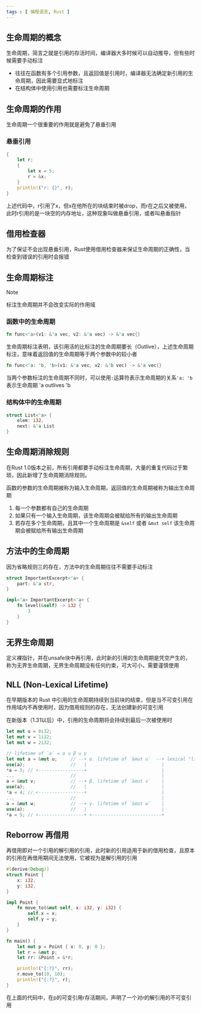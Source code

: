 ```yaml
---
tags : [ 编程语言, Rust ]
---
```


## 生命周期的概念

生命周期，简言之就是引用的存活时间，编译器大多时候可以自动推导，但有些时候需要手动标注

- 往往在函数有多个引用参数，且返回值是引用时，编译器无法确定新引用的生命周期，因此需要显式地标注
- 在结构体中使用引用也需要标注生命周期

## 生命周期的作用

生命周期一个很重要的作用就是避免了悬垂引用

### 悬垂引用

```Rust
{ 
    let r; 
	{ 
		let x = 5; 
		r = &x; 
	} 
	println!("r: {}", r); 
}
```

上述代码中，r引用了x，但x在他所在的块结束时被drop，而r在之后又被使用，此时r引用的是一块空的内存地址，这种现象叫做悬垂引用，或者叫悬垂指针

## 借用检查器

为了保证不会出现悬垂引用，Rust使用借用检查器来保证生命周期的正确性，当检查到错误的引用时会报错

## 生命周期标注

> [!note]
> 标注生命周期并不会改变实际的作用域

### 函数中的生命周期

```Rust
fn func<'a>(v1: &'a vec, v2: &'a vec) -> &'a vec{}
```

生命周期标注表明，该引用活的比标注的生命周期要长（Outlive），上述生命周期标注，意味着返回值的生命周期等于两个参数中的较小者

```Rust
fn func<'a: 'b, 'b>(v1: &'a vec, v2: &'b vec) -> &'a vec{}
```

当两个参数标注的生命周期不同时，可以使用`:`运算符表示生命周期的关系`'a: 'b`表示生命周期 'a outlives 'b

### 结构体中的生命周期

```Rust
struct List<'a> {
    elem: i32,
    next: &'a List
}
```

## 生命周期消除规则

在Rust 1.0版本之前，所有引用都要手动标注生命周期，大量的重复代码过于繁琐，因此新增了生命周期消除规则。

函数的参数的生命周期被称为输入生命周期，返回值的生命周期被称为输出生命周期

1. 每一个参数都有自己的生命周期
2. 如果只有一个输入生命周期，该生命周期会被赋给所有的输出生命周期
3. 若存在多个生命周期，且其中一个生命周期是 `&self` 或者 `&mut self` 该生命周期会被赋给所有输出生命周期

## 方法中的生命周期

因为省略规则三的存在，方法中的生命周期往往不需要手动标注

```Rust
struct ImportantExcerpt<'a> {
    part: &'a str,
}

impl<'a> ImportantExcerpt<'a> {
    fn level(&self) -> i32 {
        3
    }
}
```

## 无界生命周期

定义裸指针，并在unsafe块中再引用，此时新的引用的生命周期是凭空产生的，称为无界生命周期，无界生命周期没有任何约束，可大可小，需要谨慎使用

## NLL (Non-Lexical Lifetime)

在早期版本的 Rust 中引用的生命周期持续到当前块的结束，但是当不可变引用在作用域内不再使用时，因为借用规则的存在，无法创建新的可变引用

在新版本（1.31以后）中，引用的生命周期将会持续到最后一次被使用时

```Rust
let mut u = 0i32;
let mut v = 1i32;
let mut w = 2i32;

// lifetime of `a` = α ∪ β ∪ γ
let mut a = &mut u;     // --+ α. lifetime of `&mut u`  --+ lexical "lifetime" of `&mut u`,`&mut u`, `&mut w` and `a`
use(a);                 //   |                            |
*a = 3; // <-----------------+                            |
...                     //                                |
a = &mut v;             // --+ β. lifetime of `&mut v`    |
use(a);                 //   |                            |
*a = 4; // <-----------------+                            |
...                     //                                |
a = &mut w;             // --+ γ. lifetime of `&mut w`    |
use(a);                 //   |                            |
*a = 5; // <-----------------+ <--------------------------+
```

## Reborrow 再借用

再借用即对一个引用的解引用的引用，此时新的引用适用于新的借用检查，且原本的引用在再借用期间无法使用，它被视为是解引用的引用

```Rust
#[derive(Debug)]
struct Point {
    x: i32,
    y: i32,
}

impl Point {
    fn move_to(&mut self, x: i32, y: i32) {
        self.x = x;
        self.y = y;
    }
}

fn main() {
    let mut p = Point { x: 0, y: 0 };
    let r = &mut p;
    let rr: &Point = &*r;

    println!("{:?}", rr);
    r.move_to(10, 10);
    println!("{:?}", r);
}
```

在上面的代码中，在p的可变引用r存活期间，声明了一个对r的解引用的不可变引用


